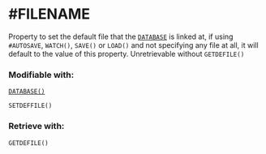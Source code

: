 # #FILENAME
Property to set the default file that the [`DATABASE`](https://github.com/NeedleChat/NeedleDB/blob/docs/docs/DATABASE.md) is linked at, if using `#AUTOSAVE`, `WATCH()`, `SAVE()` or `LOAD()` and not specifying any file at all, it will default to the value of this property. Unretrievable without `GETDEFILE()`

### Modifiable with:

[`DATABASE()`](https://github.com/NeedleChat/NeedleDB/blob/docs/docs/DATABASE.md)

`SETDEFFILE()`

### Retrieve with:
`GETDEFILE()`

